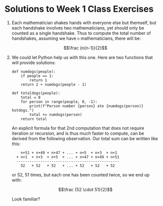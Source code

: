 # Solutions to Week 1 Class Exercises

1.  Each mathematician shakes hands with everyone else but themself, but each
    handshake involves two mathematicians, yet should only be counted as a
    single handshake.  Thus to compute the total number of handshakes,
    assuming we have ``n`` mathematicians, there will be:

    $$\frac {n(n-1)}{2}$$

2.  We could let Python help us with this one.  Here are two functions that
    will provide solutions:
    ```
    def numdogs(people):
        if people == 1:
            return 1
        return 2 + numdogs(people - 1)

    def totaldogs(people):
        total = 0
        for person in range(people, 0, -1):
            print(f"Person number {person} ate {numdogs(person)} hotdogs.")
            total += numdogs(person)
        return total
    ```
    An explicit formula for that 2nd computation that does not require
    iteration or recursion, and is thus much faster to compute, can be derived
    from the following observation.
    Our total sum can be written like this:
    ```
        n+51 + n+49 + n+47 + ... + n+5  + n+3  + n+1
      + n+1  + n+3  + n+5  + ... + n+47 + n+49 + n+51
      -----------------------------------------------
        52   + 52   + 52   + ... + 52   + 52   + 52
    ```
    or 52, 51 times, but each one has been counted twice, so we end up with:

    $$\frac {52 \cdot 51}{2}$$

    Look familiar?
